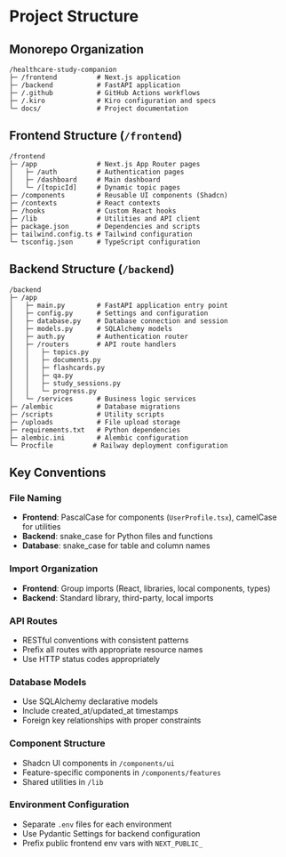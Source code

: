 # Project Structure

## Monorepo Organization
```
/healthcare-study-companion
├─ /frontend          # Next.js application
├─ /backend           # FastAPI application
├─ /.github           # GitHub Actions workflows
├─ /.kiro             # Kiro configuration and specs
└─ docs/              # Project documentation
```

## Frontend Structure (`/frontend`)
```
/frontend
├─ /app               # Next.js App Router pages
│   ├─ /auth          # Authentication pages
│   ├─ /dashboard     # Main dashboard
│   └─ /[topicId]     # Dynamic topic pages
├─ /components        # Reusable UI components (Shadcn)
├─ /contexts          # React contexts
├─ /hooks             # Custom React hooks
├─ /lib               # Utilities and API client
├─ package.json       # Dependencies and scripts
├─ tailwind.config.ts # Tailwind configuration
└─ tsconfig.json      # TypeScript configuration
```

## Backend Structure (`/backend`)
```
/backend
├─ /app
│   ├─ main.py        # FastAPI application entry point
│   ├─ config.py      # Settings and configuration
│   ├─ database.py    # Database connection and session
│   ├─ models.py      # SQLAlchemy models
│   ├─ auth.py        # Authentication router
│   ├─ /routers       # API route handlers
│   │   ├─ topics.py
│   │   ├─ documents.py
│   │   ├─ flashcards.py
│   │   ├─ qa.py
│   │   ├─ study_sessions.py
│   │   └─ progress.py
│   └─ /services      # Business logic services
├─ /alembic           # Database migrations
├─ /scripts           # Utility scripts
├─ /uploads           # File upload storage
├─ requirements.txt   # Python dependencies
├─ alembic.ini        # Alembic configuration
└─ Procfile          # Railway deployment configuration
```

## Key Conventions

### File Naming
- **Frontend**: PascalCase for components (`UserProfile.tsx`), camelCase for utilities
- **Backend**: snake_case for Python files and functions
- **Database**: snake_case for table and column names

### Import Organization
- **Frontend**: Group imports (React, libraries, local components, types)
- **Backend**: Standard library, third-party, local imports

### API Routes
- RESTful conventions with consistent patterns
- Prefix all routes with appropriate resource names
- Use HTTP status codes appropriately

### Database Models
- Use SQLAlchemy declarative models
- Include created_at/updated_at timestamps
- Foreign key relationships with proper constraints

### Component Structure
- Shadcn UI components in `/components/ui`
- Feature-specific components in `/components/features`
- Shared utilities in `/lib`

### Environment Configuration
- Separate `.env` files for each environment
- Use Pydantic Settings for backend configuration
- Prefix public frontend env vars with `NEXT_PUBLIC_`